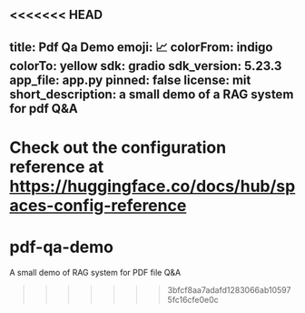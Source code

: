 <<<<<<< HEAD
---
title: Pdf Qa Demo
emoji: 📈
colorFrom: indigo
colorTo: yellow
sdk: gradio
sdk_version: 5.23.3
app_file: app.py
pinned: false
license: mit
short_description: a small demo of a RAG system for pdf Q&A
---

Check out the configuration reference at https://huggingface.co/docs/hub/spaces-config-reference
=======
# pdf-qa-demo
A small demo of RAG system for PDF file Q&amp;A
>>>>>>> 3bfcf8aa7adafd1283066ab105975fc16cfe0e0c
